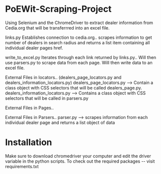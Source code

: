 # PoEWit-Scraping-Project
Using Selenium and the ChromeDriver to extract dealer information from Cedia.org that will be transferrred into an excel file. 



links.py 
  Establishes connection to cedia.org.. scrapes information to get number of dealers in search radius and returns a list item containing all individual dealer pages   href. 
  
write_to_excel.py 
  Iterates through each link returned by links.py.. Will then use parsers.py to scrape data from each page. Will then write data to an excel file. 
 
External Files in locators.. (dealers_page_locators.py and dealers_information_locators.py)
  dealers_page_locators.py --> Contain a class object with CSS selectors that will be called dealers_page.py.
  dealers_information_locators.py --> Contains a class object with CSS selectors that will be called in parsers.py
  
  
External Files in Pages..
  
External Files in Parsers..
  parser.py --> scrapes information from each individual dealer page and returns a list object of data



# Installation 
Make sure to download chromedriver your computer and edit the driver variable in the python scripts. 
To check out the required packages -- visit requirements.txt

